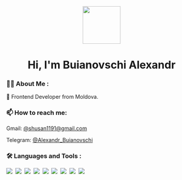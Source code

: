 <div id="header" align="center">
  <img src="https://media.giphy.com/media/M9gbBd9nbDrOTu1Mqx/giphy.gif" width="100"/>
</div>

<div >
  <h1 align="center">Hi, I'm Buianovschi Alexandr </h1>
</div>

### :man_technologist: About Me :
🌱 Frontend Developer from Moldova.
<div>
  <h3>📫 How to reach me:</h3>
  <p>Gmail: <a href="shusan1191@gmail.com">@shusan1191@gmail.com</a></p>
  <p>Telegram: <a href="t.me/Alexandr_Buianovschi">@Alexandr_Buianovschi</a></p>
</div>

### :hammer_and_wrench: Languages and Tools :

<div>
 <img src="https://camo.githubusercontent.com/e05eaf8bb60da08c9b55036474c4e1f86a4c9ce6e3360d43cc97335309dba6b0/68747470733a2f2f696d672e736869656c64732e696f2f62616467652f2d4a6176615363726970742d3030303f266c6f676f3d4a617661536372697074"/>&nbsp;
 <img src="https://camo.githubusercontent.com/6424c761a99e4d5a5dba0f726fd292a299dc8e695868dce735863ddd6ec753f3/68747470733a2f2f696d672e736869656c64732e696f2f62616467652f2d52656163742d3030303f266c6f676f3d5265616374"/>&nbsp;
 <img src="https://camo.githubusercontent.com/d36224ed8f4f70ad40fa095b43b2eecd985829323fe96b8e636c4a1a578a3f33/68747470733a2f2f696d672e736869656c64732e696f2f62616467652f48544d4c2d696e666f726d6174696f6e616c3f7374796c653d666c6174266c6f676f3d68746d6c3526636f6c6f723d303030"/>&nbsp;
 <img src="https://camo.githubusercontent.com/3fc9d08092b63eec1d162a23ed00efaece7b45f0cbee6dfb22f7fc7c5b1b1742/68747470733a2f2f696d672e736869656c64732e696f2f62616467652f4353532d696e666f726d6174696f6e616c3f7374796c653d666c6174266c6f676f3d6373733326636f6c6f723d303030"/>&nbsp;
 <img src="https://camo.githubusercontent.com/d6d95a97c7a12b221ec18ec01d19b9ee92a42420784a0fb8144011c5a72794b4/68747470733a2f2f696d672e736869656c64732e696f2f62616467652f2d4e6f64652e6a732d3030303f266c6f676f3d6e6f64652e6a73"/>&nbsp;
 <img src="https://camo.githubusercontent.com/ba7a2a33212941d5890200bfd8f418e26561a2b7d71383e6261829bc5cdfe260/68747470733a2f2f696d672e736869656c64732e696f2f62616467652f2d4769742d3030303f266c6f676f3d476974"/>&nbsp;
 <img src="https://camo.githubusercontent.com/8d54368e90c38948f928f835a0984a7eaaac2788a34446560d21ebf449ec4724/68747470733a2f2f696d672e736869656c64732e696f2f62616467652f2d4c696e75782d3030303f266c6f676f3d4c696e7578"/>&nbsp;
 <img src="https://camo.githubusercontent.com/0e2611d64293f3676d77ce51169403831b38612be97ade095abebd1350c1b12a/68747470733a2f2f696d672e736869656c64732e696f2f62616467652f2d547970655363726970742d3030303f266c6f676f3d54797065536372697074"/>&nbsp;
 <img src="https://camo.githubusercontent.com/f8c327f072df8c1be9a1b142e3cb834ef73050aa3468f494756fc42a61cc546a/68747470733a2f2f696d672e736869656c64732e696f2f62616467652f2d4a6573742d3030303f266c6f676f3d4a657374"/>&nbsp;
</div>
